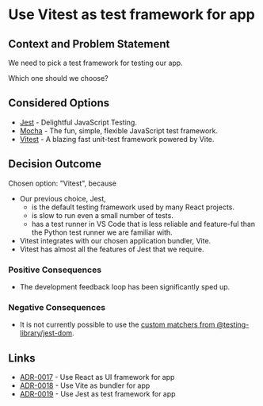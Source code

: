 # Use Vitest as test framework for app

## Context and Problem Statement

We need to pick a test framework for testing our app.

Which one should we choose?

## Considered Options

* [Jest](https://jestjs.io/) - Delightful JavaScript Testing.
* [Mocha](https://mochajs.org/) - The fun, simple, flexible JavaScript test framework.
* [Vitest](https://vitest.dev/) - A blazing fast unit-test framework powered by Vite.

## Decision Outcome

Chosen option: "Vitest", because
* Our previous choice, Jest,
  * is the default testing framework used by many React projects.
  * is slow to run even a small number of tests.
  * has a test runner in VS Code that is less reliable and feature-ful than the Python test runner we are familiar with.
* Vitest integrates with our chosen application bundler, Vite.
* Vitest has almost all the features of Jest that we require.

### Positive Consequences

* The development feedback loop has been significantly sped up.

### Negative Consequences

* It is not currently possible to use the [custom matchers from @testing-library/jest-dom](https://github.com/testing-library/jest-dom).

## Links

* [ADR-0017](0017-use-react-as-framework-for-app.md) - Use React as UI framework for app
* [ADR-0018](0018-use-vite-as-bundler-for-app.md) - Use Vite as bundler for app
* [ADR-0019](0019-use-jest-as-test-framework-for-app.md) - Use Jest as test framework for app
